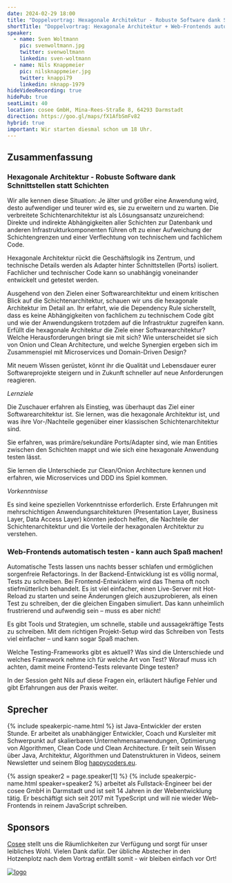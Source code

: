 ```yaml
---
date: 2024-02-29 18:00
title: "Doppelvortrag: Hexagonale Architektur - Robuste Software dank Schnittstellen statt Schichten & Web-Frontends automatisch testen - kann auch Spaß machen!"
shortTitle: "Doppelvortrag: Hexagonale Architektur + Web-Frontends automatisch testen"
speaker:
  - name: Sven Woltmann
    pic: svenwoltmann.jpg
    twitter: svenwoltmann
    linkedin: sven-woltmann
  - name: Nils Knappmeier
    pic: nilsknappmeier.jpg
    twitter: knappi79
    linkedin: nknapp-1979
hideVideoRecording: true
hidePub: true
seatLimit: 40
location: cosee GmbH, Mina-Rees-Straße 8, 64293 Darmstadt
direction: https://goo.gl/maps/fX1AfbSmFv82
hybrid: true
important: Wir starten diesmal schon um 18 Uhr. 
---
```


## Zusammenfassung

### Hexagonale Architektur - Robuste Software dank Schnittstellen statt Schichten

Wir alle kennen diese Situation: Je älter und größer eine Anwendung wird, desto aufwendiger und teurer wird es, sie zu erweitern und zu warten. Die verbreitete Schichtenarchitektur ist als Lösungsansatz unzureichend: Direkte und indirekte Abhängigkeiten aller Schichten zur Datenbank und anderen Infrastrukturkomponenten führen oft zu einer Aufweichung der Schichtengrenzen und einer Verflechtung von technischem und fachlichem Code.

Hexagonale Architektur rückt die Geschäftslogik ins Zentrum, und technische Details werden als Adapter hinter Schnittstellen (Ports) isoliert. Fachlicher und technischer Code kann so unabhängig voneinander entwickelt und getestet werden.

Ausgehend von den Zielen einer Softwarearchitektur und einem kritischen Blick auf die Schichtenarchitektur, schauen wir uns die hexagonale Architektur im Detail an. Ihr erfahrt, wie die Dependency Rule sicherstellt, dass es keine Abhängigkeiten von fachlichem zu technischem Code gibt und wie der Anwendungskern trotzdem auf die Infrastruktur zugreifen kann. Erfüllt die hexagonale Architektur die Ziele einer Softwarearchitektur? Welche Herausforderungen bringt sie mit sich? Wie unterscheidet sie sich von Onion und Clean Architecture, und welche Synergien ergeben sich im Zusammenspiel mit Microservices und Domain-Driven Design?

Mit neuem Wissen gerüstet, könnt ihr die Qualität und Lebensdauer eurer Softwareprojekte steigern und in Zukunft schneller auf neue Anforderungen reagieren.

*Lernziele*

Die Zuschauer erfahren als Einstieg, was überhaupt das Ziel einer Softwarearchitektur ist. Sie lernen, was die hexagonale Architektur ist, und was ihre Vor-/Nachteile gegenüber einer klassischen Schichtenarchitektur sind.

Sie erfahren, was primäre/sekundäre Ports/Adapter sind, wie man Entities zwischen den Schichten mappt und wie sich eine hexagonale Anwendung testen lässt.

Sie lernen die Unterschiede zur Clean/Onion Architecture kennen und erfahren, wie Microservices und DDD ins Spiel kommen.

*Vorkenntnisse*

Es sind keine speziellen Vorkenntnisse erforderlich. Erste Erfahrungen mit mehrschichtigen Anwendungsarchitekturen (Presentation Layer, Business Layer, Data Access Layer) könnten jedoch helfen, die Nachteile der Schichtenarchitektur und die Vorteile der hexagonalen Architektur zu verstehen.

### Web-Frontends automatisch testen - kann auch Spaß machen!

Automatische Tests lassen uns nachts besser schlafen und ermöglichen sorgenfreie Refactorings. In der Backend-Entwicklung ist es völlig normal, Tests zu schreiben. Bei Frontend-Entwicklern wird das Thema oft noch stiefmütterlich behandelt. Es ist viel einfacher, einen Live-Server mit Hot-Reload zu starten und seine Änderungen gleich auszuprobieren, als einen Test zu schreiben, der die gleichen Eingaben simuliert. Das kann unheimlich frustrierend und aufwendig sein – muss es aber nicht!

Es gibt Tools und Strategien, um schnelle, stabile und aussagekräftige Tests zu schreiben. Mit dem richtigen Projekt-Setup wird das Schreiben von Tests viel einfacher – und kann sogar Spaß machen.

Welche Testing-Frameworks gibt es aktuell?
Was sind die Unterschiede und welches Framework nehme ich für welche Art von Test?
Worauf muss ich achten, damit meine Frontend-Tests relevante Dinge testen?

In der Session geht Nils auf diese Fragen ein, erläutert häufige Fehler und gibt Erfahrungen aus der Praxis weiter.

## Sprecher

{% include speakerpic-name.html %} ist Java-Entwickler der ersten Stunde. Er arbeitet als unabhängiger Entwickler, Coach und Kursleiter mit Schwerpunkt auf skalierbaren Unternehmensanwendungen, Optimierung von Algorithmen, Clean Code und Clean Architecture. Er teilt sein Wissen über Java, Architektur, Algorithmen und Datenstrukturen in Videos, seinem Newsletter und seinem Blog [happycoders.eu](https://www.happycoders.eu/).

{% assign speaker2 = page.speaker[1] %}
{% include speakerpic-name.html speaker=speaker2 %} arbeitet als Fullstack-Engineer bei der cosee GmbH in Darmstadt und ist seit 14 Jahren in der Webentwicklung tätig. Er beschäftigt sich seit 2017 mit TypeScript und will nie wieder Web-Frontends in reinem JavaScript schreiben.

## Sponsors

[Cosee](http://www.cosee.biz) stellt uns die Räumlichkeiten zur Verfügung und sorgt für unser leibliches Wohl. Vielen Dank dafür. Der übliche Abstecher in den Hotzenplotz nach dem Vortrag entfällt somit - wir bleiben einfach vor Ort!

[![logo](/images/sponsors/cosee.png)](http://www.cosee.biz) 
